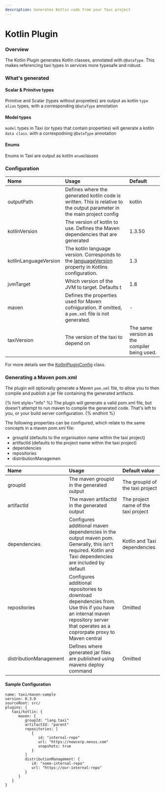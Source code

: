 ```yaml
---
description: Generates Kotlin code from your Taxi project
---
```


# Kotlin Plugin

### Overview

The Kotlin Plugin generates Kotlin classes, annotated with `@DataType`.  This makes referencing taxi types in services more typesafe and robust.

### What's generated

#### Scalar & Primitve types

Primitve and Scalar \(types without propreties\) are output as kotlin `type alias` types, with a corresponding `@DataType` annotation

#### Model types

`model` types in Taxi \(or types that contain properties\) will generate a kotlin `data class`. with a correspodning `@DataType` annotation

#### Enums

Enums in Taxi are output as kotlin `enum`classes

### Configuration

| Name | Usage | Default |
| :--- | :--- | :--- |
| outputPath | Defines where the generated kotlin code is written.  This is relative to the output parameter in the main project config | kotlin |
| kotlinVersion | The version of kotlin to use.  Defines the Maven dependencies that are generated | 1.3.50 |
| kotlinLanguageVersion | The kotlin language version.  Corresponds to the [languageVersion](https://kotlinlang.org/docs/reference/using-maven.html#attributes-common-for-jvm-and-js) property in Kotlins configuration. | 1.3 |
| jvmTarget | Which version of the JVM to target.  Defaults t | 1.8 |
| maven | Defines the properties used for Maven cofniguration.  If omitted, a `pom.xml` file is not generated. | - |
| taxiVersion | The version of the taxi to depend on | The same version as the compiler being used. |

For more details see the [KotlinPluginConfig](https://gitlab.com/taxi-lang/taxi-lang/-/blob/develop/taxi-cli/src/main/java/lang/taxi/cli/plugins/internal/KotlinPlugin.kt#L123) class.

### Generating a Maven pom.xml

The plugin will optionally generate a Maven `pom.xml` file, to allow you to then compile and publish a jar file containing the generated artifacts.

{% hint style="info" %}
The plugin will generate a valid pom.xml file, but doesn't attempt to run maven to compile the generated code.  That's left to you, or your build server configuration.
{% endhint %}

The following properties can be configured, which relate to the same concepts in a maven pom.xml file:

* groupId \(defaults to the organisation name within the taxi project\)
* artifactId \(defaults to the project name within the taxi project\)
* dependencies
* repositories
* distributionManagemen

| Name | Usage | Default value |
| :--- | :--- | :--- |
| groupId | The maven groupId in the generated output | The groupId of the taxi project |
| artifactId | The maven artifactId in the generated output | The project name of the taxi project |
| dependencies | Configures additional maven dependencies in the output maven pom.  Generally, this isn't required.  Kotlin and Taxi dependencies are included by default | Kotlin and Taxi dependencies |
| repositories | Configures additional repositories to download dependencies from.  Use this if you have an internal maven repository server that operates as a coprorpate proxy to Maven central | Omitted |
| distributionManagement | Defines where generated jar files are published using mavens deploy command | Omitted |

#### Sample Configuration

```text
name: taxi/maven-sample
version: 0.3.0
sourceRoot: src/
plugins: {
   taxi/kotlin: {
      maven: {
         groupId: "lang.taxi"
         artifactId: "parent"
         repositories: [
            {
               id: "internal-repo"
               url: "https://newcorp.nexus.com"
               snapshots: true
            }
         ]
         distributionManagement: {
            id: "some-internal-repo"
            url: "https://our-internal-repo"
         }
      }
   }
}

```

